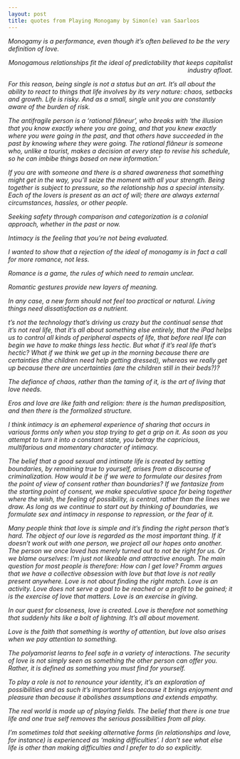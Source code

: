 ```yaml
---
layout: post
title: quotes from Playing Monogamy by Simon(e) van Saarloos
---
```


<div style="font-style:italic;">
Monogamy is a performance, even though it’s often believed to be the very definition of love.

<p style="text-align:right;">Monogamous relationships fit the ideal of predictability that keeps capitalist industry afloat.</p>

For this reason, being single is not a status but an art. It’s all about the ability to react to things that life involves by its very nature: chaos, setbacks and growth. Life is risky. And as a small, single unit you are constantly aware of the burden of risk.

The antifragile person is a ‘rational flâneur’, who breaks with ‘the illusion that you know exactly where you are going, and that you knew exactly where you were going in the past, and that others have succeeded in the past by knowing where they were going. The rational flâneur is someone who, unlike a tourist, makes a decision at every step to revise his schedule, so he can imbibe things based on new information.’

If you are with someone and there is a shared awareness that something might get in the way, you’ll seize the moment with all your strength. Being together is subject to pressure, so the relationship has a special intensity. Each of the lovers is present as an act of will; there are always external circumstances, hassles, or other people.

Seeking safety through comparison and categorization is a colonial approach, whether in the past or now.

Intimacy is the feeling that you’re not being evaluated.

I wanted to show that a rejection of the ideal of monogamy is in fact a call for more romance, not less.

Romance is a game, the rules of which need to remain unclear.

Romantic gestures provide new layers of meaning.

In any case, a new form should not feel too practical or natural. Living things need dissatisfaction as a nutrient.

t’s not the technology that’s driving us crazy but the continual sense that it’s not real life, that it’s all about something else entirely, that the iPad helps us to control all kinds of peripheral aspects of life, that before real life can begin we have to make things less hectic. But what if it’s real life that’s hectic? What if we think we get up in the morning because there are certainties (the children need help getting dressed), whereas we really get up because there are uncertainties (are the children still in their beds?)?

The defiance of chaos, rather than the taming of it, is the art of living that love needs.

Eros and love are like faith and religion: there is the human predisposition, and then there is the formalized structure.

I think intimacy is an ephemeral experience of sharing that occurs in various forms only when you stop trying to get a grip on it. As soon as you attempt to turn it into a constant state, you betray the capricious, multifarious and momentary character of intimacy.

The belief that a good sexual and intimate life is created by setting boundaries, by remaining true to yourself, arises from a discourse of criminalization. How would it be if we were to formulate our desires from the point of view of consent rather than boundaries? If we fantasize from the starting point of consent, we make speculative space for being together where the wish, the feeling of possibility, is central, rather than the lines we draw. As long as we continue to start out by thinking of boundaries, we formulate sex and intimacy in response to repression, or the fear of it.

Many people think that love is simple and it’s finding the right person that’s hard. The object of our love is regarded as the most important thing. If it doesn’t work out with one person, we project all our hopes onto another. The person we once loved has merely turned out to not be right for us. Or we blame ourselves: I’m just not likeable and attractive enough. The main question for most people is therefore: How can I get love? Fromm argues that we have a collective obsession with love but that love is not really present anywhere. Love is not about finding the right match. Love is an activity. Love does not serve a goal to be reached or a profit to be gained; it is the exercise of love that matters. Love is an exercise in giving.

In our quest for closeness, love is created. Love is therefore not something that suddenly hits like a bolt of lightning. It’s all about movement.

Love is the faith that something is worthy of attention, but love also arises when we pay attention to something.

The polyamorist learns to feel safe in a variety of interactions. The security of love is not simply seen as something the other person can offer you. Rather, it is defined as something you must find for yourself.

To play a role is not to renounce your identity, it’s an exploration of possibilities and as such it’s important less because it brings enjoyment and pleasure than because it abolishes assumptions and extends empathy.

The real world is made up of playing fields. The belief that there is one true life and one true self removes the serious possibilities from all play.

I’m sometimes told that seeking alternative forms (in relationships and love, for instance) is experienced as ‘making difficulties’. I don’t see what else life is other than making difficulties and I prefer to do so explicitly. 

</div>

